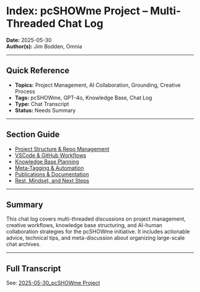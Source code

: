 # Index: pcSHOWme Project – Multi-Threaded Chat Log

**Date:** 2025-05-30  
**Author(s):** Jim Bodden, Omnia

---

## Quick Reference
- **Topics:** Project Management, AI Collaboration, Grounding, Creative Process
- **Tags:** pcSHOWme, GPT-4o, Knowledge Base, Chat Log
- **Type:** Chat Transcript
- **Status:** Needs Summary

---

## Section Guide
- [Project Structure & Repo Management](#project-structure--repo-management)
- [VSCode & GitHub Workflows](#vscode--github-workflows)
- [Knowledge Base Planning](#knowledge-base-planning)
- [Meta-Tagging & Automation](#meta-tagging--automation)
- [Publications & Documentation](#publications--documentation)
- [Rest, Mindset, and Next Steps](#rest-mindset-and-next-steps)

---

## Summary
This chat log covers multi-threaded discussions on project management, creative workflows, knowledge base structuring, and AI-human collaboration strategies for the pcSHOWme initiative. It includes actionable advice, technical tips, and meta-discussion about organizing large-scale chat archives.

---

## Full Transcript
See: [2025-05-30_pcSHOWme Project](./2025-05-30_pcSHOWme%20Project)
